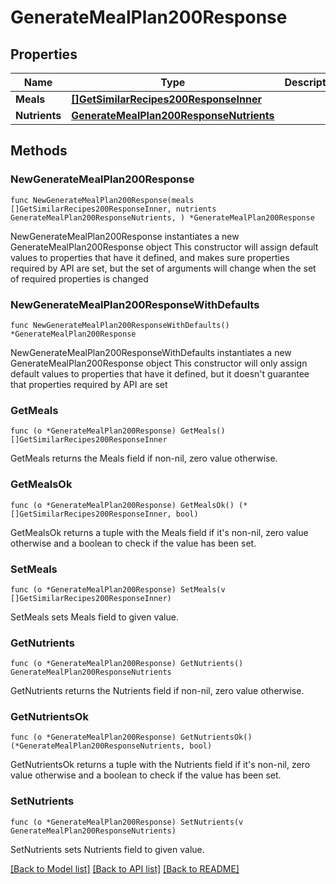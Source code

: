 # GenerateMealPlan200Response

## Properties

Name | Type | Description | Notes
------------ | ------------- | ------------- | -------------
**Meals** | [**[]GetSimilarRecipes200ResponseInner**](GetSimilarRecipes200ResponseInner.md) |  | 
**Nutrients** | [**GenerateMealPlan200ResponseNutrients**](GenerateMealPlan200ResponseNutrients.md) |  | 

## Methods

### NewGenerateMealPlan200Response

`func NewGenerateMealPlan200Response(meals []GetSimilarRecipes200ResponseInner, nutrients GenerateMealPlan200ResponseNutrients, ) *GenerateMealPlan200Response`

NewGenerateMealPlan200Response instantiates a new GenerateMealPlan200Response object
This constructor will assign default values to properties that have it defined,
and makes sure properties required by API are set, but the set of arguments
will change when the set of required properties is changed

### NewGenerateMealPlan200ResponseWithDefaults

`func NewGenerateMealPlan200ResponseWithDefaults() *GenerateMealPlan200Response`

NewGenerateMealPlan200ResponseWithDefaults instantiates a new GenerateMealPlan200Response object
This constructor will only assign default values to properties that have it defined,
but it doesn't guarantee that properties required by API are set

### GetMeals

`func (o *GenerateMealPlan200Response) GetMeals() []GetSimilarRecipes200ResponseInner`

GetMeals returns the Meals field if non-nil, zero value otherwise.

### GetMealsOk

`func (o *GenerateMealPlan200Response) GetMealsOk() (*[]GetSimilarRecipes200ResponseInner, bool)`

GetMealsOk returns a tuple with the Meals field if it's non-nil, zero value otherwise
and a boolean to check if the value has been set.

### SetMeals

`func (o *GenerateMealPlan200Response) SetMeals(v []GetSimilarRecipes200ResponseInner)`

SetMeals sets Meals field to given value.


### GetNutrients

`func (o *GenerateMealPlan200Response) GetNutrients() GenerateMealPlan200ResponseNutrients`

GetNutrients returns the Nutrients field if non-nil, zero value otherwise.

### GetNutrientsOk

`func (o *GenerateMealPlan200Response) GetNutrientsOk() (*GenerateMealPlan200ResponseNutrients, bool)`

GetNutrientsOk returns a tuple with the Nutrients field if it's non-nil, zero value otherwise
and a boolean to check if the value has been set.

### SetNutrients

`func (o *GenerateMealPlan200Response) SetNutrients(v GenerateMealPlan200ResponseNutrients)`

SetNutrients sets Nutrients field to given value.



[[Back to Model list]](../README.md#documentation-for-models) [[Back to API list]](../README.md#documentation-for-api-endpoints) [[Back to README]](../README.md)


